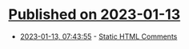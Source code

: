 # [Published on 2023-01-13](index.md)

* [2023-01-13, 07:43:55](https://news.ycombinator.com/item?id=34364991) - [Static HTML Comments](https://sive.rs/shc)

